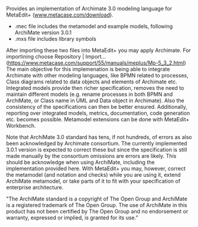 Provides an implementation of Archimate 3.0 modeling language for MetaEdit+ (www.metacase.com/download).

- .mec file includes the metamodel and example models, following ArchiMate version 3.0.1
- .mxs file includes library symbols

After importing these two files into MetaEdit+ you may apply Archimate. For importining choose Repository | Import... (https://www.metacase.com/support/55/manuals/meplus/Mp-5_3_2.html) The main objective for this implemenation is being able to integrate Archimate with other modeling languages, like BPMN related to processes, Class diagrams related to data objects and elements of Archimate etc. Integrated models provide then richer specification, removes the need to maintain different models (e.g. rename processes in both BPMN and ArchiMate, or Class name in UML and Data object in Archimate). Also the consistency of the specifications can then be better ensured. Additionally, reporting over integrated models, metrics, documentation, code generation etc. becomes possible. Metamodel extensions can be done with MetaEdit+ Workbench.

Note that ArchiMate 3.0 standard has tens, if not hundreds, of errors as also been acknowledged by Archimate consortium. The currently implemented 3.0.1 version is expected to correct these but since the specification is still made manually by the consortium omissions are errors are likely. This should be acknowledge when using ArchiMate, including the implementation provided here. With MetaEdit+ you may, however, correct the metamodel (and notation and checks) while you are using it, extend ArchiMate metamodel, or take parts of it to fit with your specification of enterprise architecture.

"The ArchiMate standard is a copyright of The Open Group and ArchiMate is a registered trademark of The Open Group. The use of
ArchiMate in this product has not been certified by The Open Group and no endorsement or warranty, expressed or implied, is granted for its use."
